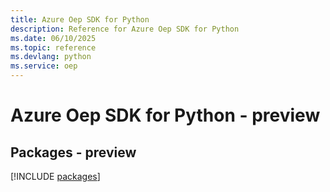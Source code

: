```yaml
---
title: Azure Oep SDK for Python
description: Reference for Azure Oep SDK for Python
ms.date: 06/10/2025
ms.topic: reference
ms.devlang: python
ms.service: oep
---
```

# Azure Oep SDK for Python - preview
## Packages - preview
[!INCLUDE [packages](oep-index.md)]